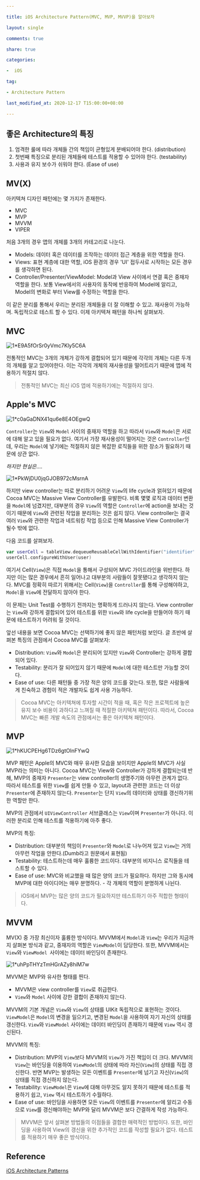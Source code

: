 ```yaml
---

title: iOS Architecture Pattern(MVC, MVP, MVVP)을 알아보자

layout: single

comments: true

share: true

categories:

-  iOS

tag:

- Architecture Pattern

last_modified_at: 2020-12-17 T15:00:00+08:00

---
```


## 좋은 Architecture의 특징

1. 엄격한 룰에 따라 개체들 간의 책임이 균형있게 분배되어야 한다. (distribution)
2. 첫번째 특징으로 분리된 개체들에 테스트를 적용할 수 있어야 한다. (testability)
3. 사용과 유지 보수가 쉬워야 한다. (Ease of use)

## MV(X)

아키텍쳐 디자인 패턴에는 몇 가지가 존재한다.

- MVC
- MVP
- MVVM
- VIPER

처음 3개의 경우 앱의 개체를 3개의 카테고리로 나눈다.

- Models: 데이터 혹은 데이터를 조작하는 데이터 접근 계층을 위한 역할을 한다.
- Views: 표현 계층에 대한 역할, iOS 환경의 경우 'UI' 접두사로 시작하는 모든 경우를 생각하면 된다.
- Controller/Presenter/ViewModel: Model과 View 사이에서 연결 혹은 중재자 역할을 한다. 보통 View에서의 사용자의 동작에 반응하여 Model에 알리고, Model의 변화로 부터 View를 수정하는 역할을 한다.

이 같은 분리를 통해서 우리는 분리된 개체들을 더 잘 이해할 수 있고.  재사용이 가능하며. 독립적으로 테스트 할 수 있다. 이제 아키텍쳐 패턴을 하나씩 살펴보자.

## MVC

![1*E9A5fOrSr0yVmc7Kly5C6A](https://user-images.githubusercontent.com/48352065/108462668-5cbb5400-72c0-11eb-8fa8-c6386808128f.png)

 전통적인 MVC는 3개의 개체가 강하게 결합되어 있기 때문에 각각의 개체는 다른 두개의 개체를 알고 있어야한다. 이는 각각의 개체의 재사용성을 떨어트리기 때문에 앱에 적용하기 적절치 않다.

> 전통적인 MVC는 최신 iOS 앱에 적용하기에는 적절하지 않다.

## Apple's MVC

![1*c0aGaDNX41qu6e8E4OEgwQ](https://user-images.githubusercontent.com/48352065/108462666-5c22bd80-72c0-11eb-99bf-7d536d5c0926.png)

`Controller`는 `View`와 `Model` 사이의 중재자 역할을 하고 따라서 `View`와 `Model`은 서로에 대해 알고 있을 필요가 없다. 여기서 가장 재사용성이 떨어지는 것은 `Controller`인데, 우리는 `Model`에 넣기에는 적절하지 않은 복잡한 로직들을 위한 장소가 필요하기 때문에 상관 없다.

*하지만 현실은....*

![1*PkWjDU0jqGJOB972cMsrnA](https://user-images.githubusercontent.com/48352065/108462665-5c22bd80-72c0-11eb-8a1e-94f164a4ccac.png)

하지만 view controller는 따로 분리하기 어려운 `View`의 life cycle과  얽혀있기 때문에 Cocoa MVC는 Massive View Controller를 유발한다. 비록 몇몇 로직과 데이터 변환을 `Model`에 넘겼지만, 대부분의 경우 `View`의 역할은 `Controller`에 action을 보내는 것이기 때문에 `View`와 관련된 작업을 분리하는 것은 쉽지 않다. View controller는 결국 여러 `View`와 관련한 작업과 네트워킹 작업 등으로 인해 Massive View Controller가 될수 밖에 없다.

다음 코드를 살펴보자.

```swift
var userCell = tableView.dequeueReusableCellWithIdentifier("identifier") as UserCell
userCell.configureWithUser(user)
```

여기서 Cell(`View`)은 직접 `Model`을 통해서 구성되어 MVC 가이드라인을 위반한다. 하지만 이는 많은 경우에서 흔히 일어나고 대부분의 사람들이 잘못됐다고 생각하지 않는다. MVC를 정확히 따르기 위해서는 Cell(`View`)을 `Controller`를 통해 구성해야하고, `Model`을 `View`에 전달하지 않아야 한다. 

이 문제는 Unit Test를 수행하기 전까지는 명확하게 드러나지 않는다. View controller는 `View`와 강하게 결합되어 있어 테스트를 위한 `View`와 life cycle을 만들어야 하기 때문에 테스트하기 어려워 질 것이다. 

앞선 내용을 보면 Cocoa MVC는 선택하기에 좋지 않은 패턴처럼 보인다. 글 초반에 살펴본 특징의 관점에서 Cocoa MVC를 살펴보자:

- Distribution: `View`와 `Model`은 분리되어 있지만 `View`와 Controller는 강하게 결합되어 있다.
- Testability: 분리가 잘 되어있지 않기 때문에 `Model`에 대한 테스트만 가능할 것이다.
- Ease of use: 다른 패턴들 중 가장 적은 양의 코드를 갖는다. 또한, 많은 사람들에게 친숙하고 경험이 적은 개발자도 쉽게 사용 가능하다.

> Cocoa MVC는 아키텍쳐에 투자할 시간이 적을 때, 혹은 작은 프로젝트에 높은 유지 보수 비용이 과하다고 느껴질 때 적절한 아키텍쳐 패턴이다. 따라서, Cocoa MVC는 빠른 개발 속도의 관점에서는 좋은 아키텍쳐 패턴이다.

## MVP

![1*hKUCPEHg6TDz6gtOlnFYwQ](https://user-images.githubusercontent.com/48352065/108462664-5af19080-72c0-11eb-84a3-768b3194a67a.png)

MVP 패턴은 Apple의 MVC와 매우 유사한 모습을 보이지만 Apple의 MVC가 사실 MVP라는 의미는 아니다. Cocoa MVC는 View와 Controller가 강하게 결합되는데 반해, MVP의 중재자 `Presenter`는 view controller의 생명주기와 아무런 관계가 없다. 따라서 테스트를 위한 `View`를 쉽게 만들 수 있고, layout과 관련한 코드는 더 이상 `Presenter`에 존재하지 않는다. `Presenter`는 단지 `View`의 데이터와 상태를 갱신하기위한 역할만 한다.

MVP의 관점에서 `UIViewController` 서브클래스는 `View`이며 `Presenter`가 아니다. 이러한 분리로 인해 테스트를 적용하기에 아주 좋다.

MVP의 특징:

- Distribution: 대부분의 책임이 `Presenter`와 `Model`로 나누어져 있고 `View`는 거의 아무런 작업을 안한다.(Dumb라고 원문에서 표현됨)
- Testability: 테스트하는데 매우 훌륭한 코드이다. 대부분의 비지니스 로직들을 테스트할 수 있다.
- Ease of use: MVC와 비교했을 때 많은 양의 코드가 필요하다. 하지만 그와 동시에 MVP에 대한 아이디어는 매우 분명하다. - 각 개체의 역할이 분명하게 나뉜다.

> iOS에서 MVP는 많은 양의 코드가 필요하지만 테스트하기 아주 적합한 형태이다.

## MVVM

MV(X) 중 가장 최신이자 훌륭한 방식이다. MVVM에서 `Model`과 `View`는 우리가 지금까지 살펴본 방식과 같고, 중재자의 역할은 `ViewModel`이 담당한다. 또한, MVVM에서는 `View`와 `ViewModel `사이에는 데이터 바인딩이 존재한다. 

![1*uhPpTHYzTmHGrAZy8hiM7w](https://user-images.githubusercontent.com/48352065/108462655-588f3680-72c0-11eb-81aa-48edabeac6ce.png)

MVVM은 MVP와 유사한 형태를 띈다.

- MVVM은 view controller를 `View`로 취급한다.
- `View`와 `Model` 사이에 강한 결합이 존재하지 않는다.

MVVM의 기본 개념은 `View`와 `View`의 상태를 UIKit 독립적으로 표현하는 것이다. `ViewModel`은 `Model`의 변경을 일으키고, 변경된 `Model`을 사용하여 자기 자신의 상태를 갱신한다. `View`와 `ViewModel` 사이에는 데이터 바인딩이 존재하기 때문에 `View` 역시 갱신된다.

MVVM의 특징:

- Distribution: MVP의 `View`보다 MVVM의 `View`가 가진 책임이 더 크다. MVVM의 `View`는 바인딩을 이용하여 `ViewModel`의 상태에 따라 자신(`View`)의 상태를 직접 갱신한다. 반면 MVP는 발생하는 모든 이벤트를 `Presenter`에 넘기고 자신(`View`)의 상태를 직접 갱신하지 않는다.
- Testability: `ViewModel`은 `View`에 대해 아무것도 알지 못하기 때문에 테스트를 적용하기 쉽고, `View` 역시 테스트하기 수월하다.
- Ease of use: 바인딩을 사용하면 모든 `View`의 이벤트를 `Presenter`에 알리고 수동으로 `View`를 갱신해야하는 MVP와 달리 MVVM은 보다 간결하게 작성 가능하다.

> MVVM은 앞서 살펴본 방법들의 이점들을 결합한 매력적인 방법이다. 또한, 바인딩을 사용하여 View의 갱신을 위한 추가적인 코드를 작성할 필요가 없다. 테스트를 적용하기 매우 좋은 방식이다.

## Reference

[iOS Architecture Patterns](https://medium.com/ios-os-x-development/ios-architecture-patterns-ecba4c38de52)
